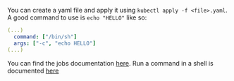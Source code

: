 You can create a yaml file and apply it using `kubectl apply -f <file>.yaml`.
A good command to use is `echo "HELLO"` like so:
```yaml
(...)
  command: ["/bin/sh"]
  args: ["-c", "echo HELLO"]
(...)
```
You can find the jobs documentation [here](https://kubernetes.io/docs/concepts/workloads/controllers/job/).
Run a command in a shell is documented [here](https://kubernetes.io/docs/tasks/inject-data-application/define-command-argument-container/#run-a-command-in-a-shell)
